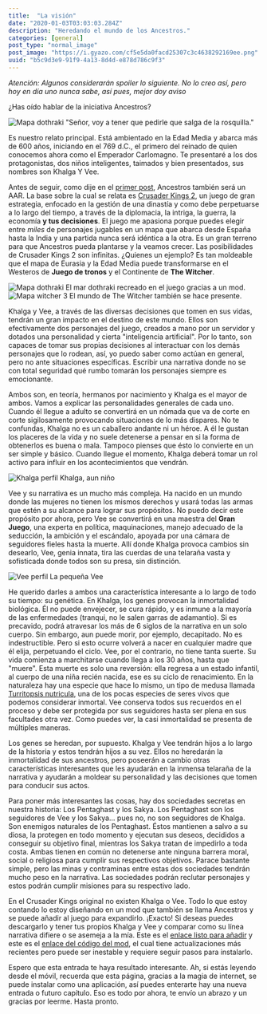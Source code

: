 ```yaml
---
title:  "La visión"
date: "2020-01-03T03:03:03.284Z"
description: "Heredando el mundo de los Ancestros."
categories: [general]
post_type: "normal_image"
post_image: "https://i.gyazo.com/cf5e5da0facd25307c3c4638292169ee.png"
uuid: "b5c9d3e9-91f9-4a13-8d4d-e878d786c9f3"
---
```


*Atención: Algunos considerarán spoiler lo siguiente. No lo creo así, pero hoy en día uno nunca sabe, así pues, mejor doy aviso*

¿Has oído hablar de la iniciativa Ancestros?

<img src="https://i.imgur.com/CygL4UY.png" alt="Mapa dothraki" class="img-fluid">
<span class="caption text-muted">"Señor, voy a tener que pedirle que salga de la rosquilla."</span>

Es nuestro relato principal. Está ambientado en la Edad Media y abarca más de 600 años, iniciando en el 769 d.C., el primero del reinado de quien conocemos ahora como el Emperador Carlomagno. Te presentaré a los dos protagonistas, dos niños inteligentes, taimados y bien presentados, sus nombres son Khalga Y Vee.

Antes de seguir, como dije en el [primer post](/2020/01/bienvenido/), Ancestros también será un AAR. La base sobre la cual se relata es [Crusader Kings 2](https://store.steampowered.com/app/203770/Crusader_Kings_II/), un juego de gran estrategia, enfocado en la gestión de una dinastía y como debe perpetuarse a lo largo del tiempo, a través de la diplomacia, la intriga, la guerra, la economía __y tus decisiones__. El juego me apasiona porque puedes elegir entre _miles_ de personajes jugables en un mapa que abarca desde España hasta la India y una partida nunca será idéntica a la otra. Es un gran terreno para que Ancestros pueda plantarse y la veamos crecer. Las posibilidades de Crusader Kings 2 son infinitas. ¿Quienes un ejemplo? Es tan moldeable que el mapa de Eurasia y la Edad Media puede transformarse en el Westeros de **Juego de tronos** y el Continente de **The Witcher**.

<img src="https://media.moddb.com/images/articles/1/202/201804/auto/QbmWRyV.png" alt="Mapa dothraki" class="img-fluid">
<span class="caption text-muted">El mar dothraki recreado en el juego gracias a un mod.</span>

<img src="https://i.kinja-img.com/gawker-media/image/upload/s--tXw7b9dw--/c_scale,f_auto,fl_progressive,q_80,w_800/lvzktrlhtjubxxjur8nn.jpg" alt="Mapa witcher 3" class="img-fluid">
<span class="caption text-muted">El mundo de The Witcher también se hace presente.</span>

Khalga y Vee, a través de las diversas decisiones que tomen en sus vidas, tendrán un gran impacto en el destino de este mundo. Ellos son efectivamente dos personajes del juego, creados a mano por un servidor y dotados una personalidad y cierta "inteligencia artificial". Por lo tanto, son capaces de tomar sus propias decisiones al interactuar con los demás personajes que lo rodean, así, yo puedo saber como actúan en general, pero no ante situaciones específicas. Escribir una narrativa donde no se con total seguridad qué rumbo tomarán los personajes siempre es emocionante.

Ambos son, en teoría, hermanos por nacimiento y Khalga es el mayor de ambos. Vamos a explicar las personalidades generales de cada uno. Cuando él llegue a adulto se convertirá en un nómada que va de corte en corte sigilosamente provocando situaciones de lo más dispares. No te confundas, Khalga no es un caballero andante ni un héroe. A él le gustan los placeres de la vida y no suele detenerse a pensar en si la forma de obtenerlos es buena o mala. Tampoco pienses que ésto lo convierte en un ser simple y básico. Cuando llegue el momento, Khalga deberá tomar un rol activo para influir en los acontecimientos que vendrán.

<img src="https://i.imgur.com/W1B1lXf.jpg" alt="Khalga perfil" class="img-fluid">
<span class="caption text-muted">Khalga, aun niño</span>

Vee y su narrativa es un mucho más compleja. Ha nacido en un mundo donde las mujeres no tienen los mismos derechos y usará todas las armas que estén a su alcance para lograr sus propósitos. No puedo decir este propósito por ahora, pero Vee se convertirá en una maestra del **Gran Juego**, una experta en política, maquinaciones, manejo adecuado de la seducción, la ambición y el escándalo, apoyada por una cámara de seguidores fieles hasta la muerte. Allí donde Khalga provoca cambios sin desearlo, Vee, genia innata, tira las cuerdas de una telaraña vasta y sofisticada donde todos son su presa, sin distinción.

<img src="https://i.imgur.com/wVfnpOq.jpg" alt="Vee perfil" class="img-fluid">
<span class="caption text-muted">La pequeña Vee</span>

He querido darles a ambos una característica interesante a lo largo de todo su tiempo: su genética. En Khalga, los genes provocan la inmortalidad biológica. Él no puede envejecer, se cura rápido, y es inmune a la mayoría de las enfermedades (tranqui, no le salen garras de adamantio). Si es precavido, podrá atravesar los más de 6 siglos de la narrativa en un solo cuerpo. Sin embargo, aun puede morir, por ejemplo, decapitado. No es indestructible. Pero si esto ocurre volverá a nacer en cualquier madre que él elija, perpetuando el ciclo. Vee, por el contrario, no tiene tanta suerte. Su vida comienza a marchitarse cuando llega a los 30 años, hasta que "muere". Esta muerte es solo una reversión: ella regresa a un estado infantil, al cuerpo de una niña recién nacida, ese es su ciclo de renacimiento. En la naturaleza hay una especie que hace lo mismo, un tipo de medusa llamada [Turritopsis nutricula](https://es.wikipedia.org/wiki/Turritopsis_nutricula), una de los pocas especies de seres vivos que podemos considerar inmortal. Vee conserva todos sus recuerdos en el proceso y debe ser protegida por sus seguidores hasta ser plena en sus facultades otra vez. Como puedes ver, la casi inmortalidad se presenta de múltiples maneras.

Los genes se heredan, por supuesto. Khalga y Vee tendrán hijos a lo largo de la historia y estos tendrán hijos a su vez. Ellos no heredarán la inmortalidad de sus ancestros, pero poseerán a cambio otras características interesantes que les ayudarán en la inmensa telaraña de la narrativa y ayudarán a moldear su personalidad y las decisiones que tomen para conducir sus actos.

Para poner más interesantes las cosas, hay dos sociedades secretas en nuestra historia: Los Pentaghast y los Sakya. Los Pentaghast son los seguidores de Vee y los Sakya... pues no, no son seguidores de Khalga. Son enemigos naturales de los Pentaghast. Éstos mantienen a salvo a su diosa, la protegen en todo momento y ejecutan sus deseos, decididos a conseguir su objetivo final, mientras los Sakya tratan de impedirlo a toda costa. Ambas tienen en común no detenerse ante ninguna barrera moral, social o religiosa para cumplir sus respectivos objetivos. Parace bastante simple, pero las minas y contraminas entre estas dos sociedades tendrán mucho peso en la narrativa. Las sociedades podrán reclutar personajes y estos podrán cumplir misiones para su respectivo lado.

En el Crusader Kings original no existen Khalga o Vee. Todo lo que estoy contando lo estoy diseñando en un mod que también se llama Ancestros y se puede añadir al juego para expandirlo. ¡Exacto! Si deseas puedes descargarlo y tener tus propios Khalga y Vee y comparar como su línea narrativa difiere o se asemeja a la mía. Este es el [enlace listo para añadir](https://steamcommunity.com/sharedfiles/filedetails/?id=1516819698) y este es el [enlace del código del mod](https://github.com/khanmaytok/ancestors), el cual tiene actualizaciones más recientes pero puede ser inestable y requiere seguir pasos para instalarlo. 

Espero que esta entrada te haya resultado interesante. Ah, si estás leyendo desde el móvil, recuerda que esta página, gracias a la magia de internet, se puede instalar como una aplicación, así puedes enterarte hay una nueva entrada o futuro capítulo. Eso es todo por ahora, te envío un abrazo y un gracias por leerme. Hasta pronto. 
